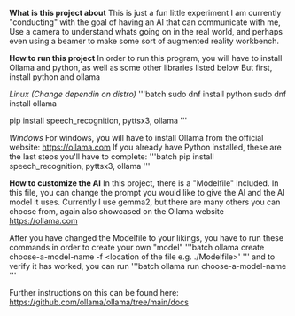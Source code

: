 **What is this project about**
This is just a fun little experiment I am currently "conducting" with the goal of having an AI that can communicate with me,
Use a camera to understand whats going on in the real world, and perhaps even using a beamer to make some sort of 
augmented reality workbench.

**How to run this project**
In order to run this program, you will have to install Ollama and python, as well as some other libraries listed below
But first, install python and ollama

*Linux (Change dependin on distro)*
'''batch
sudo dnf install python
sudo dnf install ollama

pip install speech_recognition, pyttsx3, ollama
'''

*Windows*
For windows, you will have to install Ollama from the official website: https://ollama.com
If you already have Python installed, these are the last steps you'll have to complete:
'''batch
pip install speech_recognition, pyttsx3, ollama
'''

**How to customize the AI**
In this project, there is a "Modelfile" included.
In this file, you can change the prompt you would like to give the AI and 
the AI model it uses. Currently I use gemma2, but there are many others you can choose from,
again also showcased on the Ollama website https://ollama.com

After you have changed the Modelfile to your likings, you have to run these commands
in order to create your own "model"
'''batch
ollama create choose-a-model-name -f <location of the file e.g. ./Modelfile>'
'''
and to verify it has worked, you can run
'''batch
ollama run choose-a-model-name
'''

Further instructions on this can be found here: https://github.com/ollama/ollama/tree/main/docs
